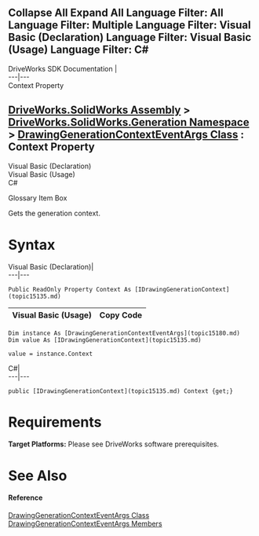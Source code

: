 Collapse All Expand All Language Filter: All  Language Filter: Multiple  Language Filter: Visual Basic (Declaration) Language Filter: Visual Basic (Usage) Language Filter: C#  
---  
DriveWorks SDK Documentation  |   
---|---  
Context Property   
  
[DriveWorks.SolidWorks Assembly](topic13342.md) > [DriveWorks.SolidWorks.Generation Namespace](topic15094.md) > [DrawingGenerationContextEventArgs Class](topic15180.md) : Context Property  
---  
  
Visual Basic (Declaration)    
Visual Basic (Usage)    
C# 

Glossary Item Box

Gets the generation context. 

# Syntax

Visual Basic (Declaration)|   
---|---  
      
    
    Public ReadOnly Property Context As [IDrawingGenerationContext](topic15135.md)  
  
Visual Basic (Usage)| Copy Code  
---|---  
      
    
    Dim instance As [DrawingGenerationContextEventArgs](topic15180.md)
    Dim value As [IDrawingGenerationContext](topic15135.md)
     
    value = instance.Context  
  
C#|   
---|---  
      
    
    public [IDrawingGenerationContext](topic15135.md) Context {get;}  
  
# Requirements

**Target Platforms:** Please see DriveWorks software prerequisites.

# See Also

#### Reference

[DrawingGenerationContextEventArgs Class](topic15180.md)   
[DrawingGenerationContextEventArgs Members](topic15181.md)


